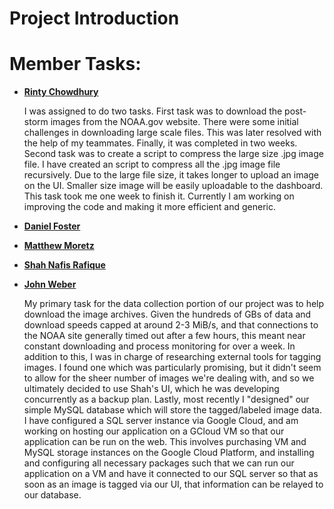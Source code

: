 # Project Introduction

<!--Replace this with an introduction of project (2-3 paragraphs)-->

# Member Tasks:

-   [**Rinty Chowdhury**](https://github.com/rintychy)  

    I was assigned to do two tasks. First task was to download the post-storm images from the NOAA.gov website. 
    There were some initial challenges in downloading large scale files. This was later resolved with the help of my 
    teammates. Finally, it was completed in two weeks. Second task was to create a script to compress the large size 
    .jpg image file. I have created an script to compress all the .jpg image file recursively. Due to the large file 
    size, it takes longer to upload an image on the UI. Smaller size image will be easily uploadable to the dashboard. 
    This task took me one week to finish it. Currently I am working on improving the code and making it more efficient
    and generic. 
    
-   [**Daniel Foster**](https://github.com/dlfosterbot)  

    <!--Replace this with your task-->

-   [**Matthew Moretz**](https://github.com/Matmorcat)  

    <!--Replace this with your task-->
    
-   [**Shah Nafis Rafique**](https://github.com/ShahNafisRafique)  

    <!--Replace this with your task-->
    
-   [**John Weber**](https://github.com/JWeb56)  

    My primary task for the data collection portion of our project was to help download the image archives. Given the hundreds of GBs of data and download speeds capped at around 2-3 MiB/s, and that connections to the NOAA site generally timed out after a few hours, this meant near constant downloading and process monitoring for over a week. In addition to this, I was in charge of researching external tools for tagging images. I found one which was particularly promising, but it didn't seem to allow for the sheer number of images we're dealing with, and so we ultimately decided to use Shah's UI, which he was developing concurrently as a backup plan. Lastly, most recently I "designed" our simple MySQL database which will store the tagged/labeled image data. I have configured a SQL server instance via Google Cloud, and am working on hosting our application on a GCloud VM so that our application can be run on the web. This involves purchasing VM and MySQL storage instances on the Google Cloud Platform, and installing and configuring all necessary packages such that we can run our application on a VM and have it connected to our SQL server so that as soon as an image is tagged via our UI, that information can be relayed to our database.
    
